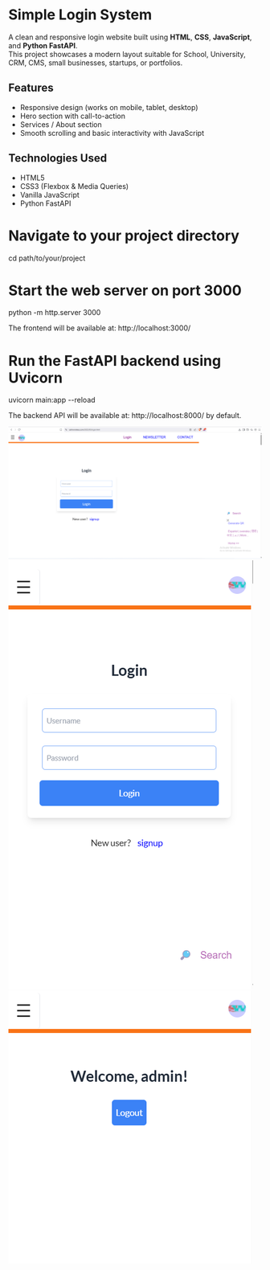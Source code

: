 # Simple Login System 

A clean and responsive login website built using **HTML**, **CSS**, **JavaScript**, and **Python FastAPI**.  
This project showcases a modern layout suitable for School, University, CRM, CMS, small businesses, startups, or portfolios.

## Features

- Responsive design (works on mobile, tablet, desktop)
- Hero section with call-to-action
- Services / About section
- Smooth scrolling and basic interactivity with JavaScript

## Technologies Used

- HTML5
- CSS3 (Flexbox & Media Queries)
- Vanilla JavaScript
- Python FastAPI

# Navigate to your project directory
cd path/to/your/project

# Start the web server on port 3000
python -m http.server 3000

The frontend will be available at: http://localhost:3000/ 

# Run the FastAPI backend using Uvicorn
uvicorn main:app --reload

The backend API will be available at: http://localhost:8000/ by default.

![Alt text](https://github.com/salim943/Simple-Login-System-with-FastAPI-and-Vanilla-Js/blob/master/Screenshot%202025-05-29%20110910.png)
![Alt text](https://github.com/salim943/Simple-Login-System-with-FastAPI-and-Vanilla-Js/blob/master/Screenshot%202025-05-29%20111228.png)
![Alt text](https://github.com/salim943/Simple-Login-System-with-FastAPI-and-Vanilla-Js/blob/master/Screenshot%202025-05-29%20111308.png)
